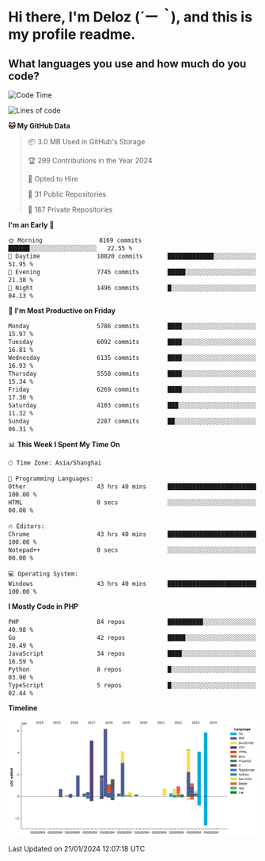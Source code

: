 # **Hi there, I'm Deloz (*´ー｀*), and this is my profile readme.**

## **What languages you use and how much do you code?**

<!--START_SECTION:waka-->
![Code Time](http://img.shields.io/badge/Code%20Time-3%2C217%20hrs%2018%20mins-blue)

![Lines of code](https://img.shields.io/badge/From%20Hello%20World%20I%27ve%20Written-42.8%20million%20lines%20of%20code-blue)

**🐱 My GitHub Data** 

> 📦 3.0 MB Used in GitHub's Storage 
 > 
> 🏆 299 Contributions in the Year 2024
 > 
> 💼 Opted to Hire
 > 
> 📜 31 Public Repositories 
 > 
> 🔑 187 Private Repositories 
 > 
**I'm an Early 🐤** 

```text
🌞 Morning                8169 commits        ██████░░░░░░░░░░░░░░░░░░░   22.55 % 
🌆 Daytime                18820 commits       █████████████░░░░░░░░░░░░   51.95 % 
🌃 Evening                7745 commits        █████░░░░░░░░░░░░░░░░░░░░   21.38 % 
🌙 Night                  1496 commits        █░░░░░░░░░░░░░░░░░░░░░░░░   04.13 % 
```
📅 **I'm Most Productive on Friday** 

```text
Monday                   5786 commits        ████░░░░░░░░░░░░░░░░░░░░░   15.97 % 
Tuesday                  6092 commits        ████░░░░░░░░░░░░░░░░░░░░░   16.81 % 
Wednesday                6135 commits        ████░░░░░░░░░░░░░░░░░░░░░   16.93 % 
Thursday                 5558 commits        ████░░░░░░░░░░░░░░░░░░░░░   15.34 % 
Friday                   6269 commits        ████░░░░░░░░░░░░░░░░░░░░░   17.30 % 
Saturday                 4103 commits        ███░░░░░░░░░░░░░░░░░░░░░░   11.32 % 
Sunday                   2287 commits        ██░░░░░░░░░░░░░░░░░░░░░░░   06.31 % 
```


📊 **This Week I Spent My Time On** 

```text
🕑︎ Time Zone: Asia/Shanghai

💬 Programming Languages: 
Other                    43 hrs 40 mins      █████████████████████████   100.00 % 
HTML                     0 secs              ░░░░░░░░░░░░░░░░░░░░░░░░░   00.00 % 

🔥 Editors: 
Chrome                   43 hrs 40 mins      █████████████████████████   100.00 % 
Notepad++                0 secs              ░░░░░░░░░░░░░░░░░░░░░░░░░   00.00 % 

💻 Operating System: 
Windows                  43 hrs 40 mins      █████████████████████████   100.00 % 
```

**I Mostly Code in PHP** 

```text
PHP                      84 repos            ██████████░░░░░░░░░░░░░░░   40.98 % 
Go                       42 repos            █████░░░░░░░░░░░░░░░░░░░░   20.49 % 
JavaScript               34 repos            ████░░░░░░░░░░░░░░░░░░░░░   16.59 % 
Python                   8 repos             █░░░░░░░░░░░░░░░░░░░░░░░░   03.90 % 
TypeScript               5 repos             █░░░░░░░░░░░░░░░░░░░░░░░░   02.44 % 
```



**Timeline**

![Lines of Code chart](https://raw.githubusercontent.com/deloz/deloz/main/assets/bar_graph.png)


 Last Updated on 21/01/2024 12:07:18 UTC
<!--END_SECTION:waka-->
